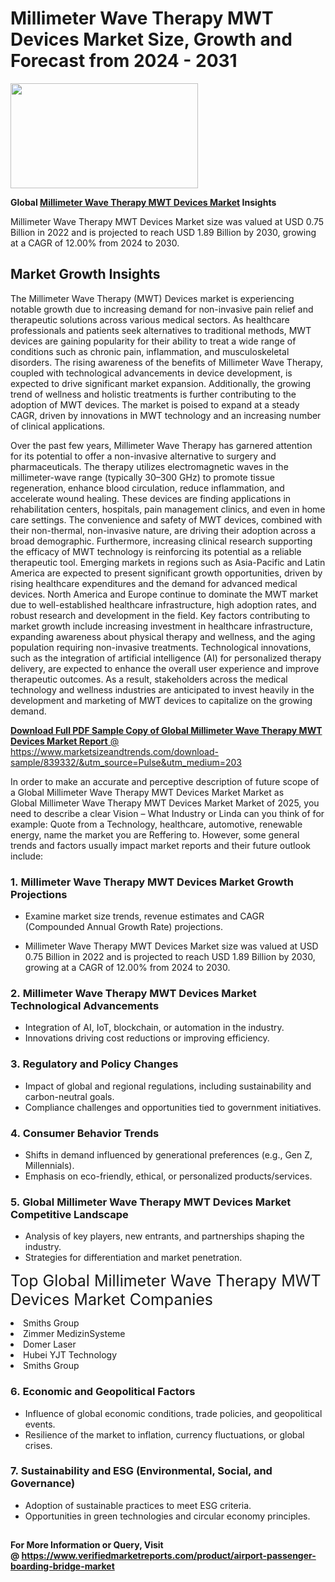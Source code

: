 <H1>Millimeter Wave Therapy MWT Devices Market Size, Growth and Forecast from 2024 - 2031</H1><img class="aligncenter size-medium wp-image-584254" src="https://thirdeyenews.in/wp-content/uploads/2024/09/Global-Market-Research-300x168.jpeg" alt="" width="300" height="168" /><p><strong>Global&nbsp;<a href="https://www.marketsizeandtrends.com/download-sample/839332/&amp;utm_source=Pulse&amp;utm_medium=203">Millimeter Wave Therapy MWT Devices Market</a> Insights</strong></p><p>Millimeter Wave Therapy MWT Devices Market size was valued at USD 0.75 Billion in 2022 and is projected to reach USD 1.89 Billion by 2030, growing at a CAGR of 12.00% from 2024 to 2030.</p><p><h2>Market Growth Insights</h2> <p>The Millimeter Wave Therapy (MWT) Devices market is experiencing notable growth due to increasing demand for non-invasive pain relief and therapeutic solutions across various medical sectors. As healthcare professionals and patients seek alternatives to traditional methods, MWT devices are gaining popularity for their ability to treat a wide range of conditions such as chronic pain, inflammation, and musculoskeletal disorders. The rising awareness of the benefits of Millimeter Wave Therapy, coupled with technological advancements in device development, is expected to drive significant market expansion. Additionally, the growing trend of wellness and holistic treatments is further contributing to the adoption of MWT devices. The market is poised to expand at a steady CAGR, driven by innovations in MWT technology and an increasing number of clinical applications.</p> <p><a href="#"></a></p> <p>Over the past few years, Millimeter Wave Therapy has garnered attention for its potential to offer a non-invasive alternative to surgery and pharmaceuticals. The therapy utilizes electromagnetic waves in the millimeter-wave range (typically 30–300 GHz) to promote tissue regeneration, enhance blood circulation, reduce inflammation, and accelerate wound healing. These devices are finding applications in rehabilitation centers, hospitals, pain management clinics, and even in home care settings. The convenience and safety of MWT devices, combined with their non-thermal, non-invasive nature, are driving their adoption across a broad demographic. Furthermore, increasing clinical research supporting the efficacy of MWT technology is reinforcing its potential as a reliable therapeutic tool. Emerging markets in regions such as Asia-Pacific and Latin America are expected to present significant growth opportunities, driven by rising healthcare expenditures and the demand for advanced medical devices. North America and Europe continue to dominate the MWT market due to well-established healthcare infrastructure, high adoption rates, and robust research and development in the field. Key factors contributing to market growth include increasing investment in healthcare infrastructure, expanding awareness about physical therapy and wellness, and the aging population requiring non-invasive treatments. Technological innovations, such as the integration of artificial intelligence (AI) for personalized therapy delivery, are expected to enhance the overall user experience and improve therapeutic outcomes. As a result, stakeholders across the medical technology and wellness industries are anticipated to invest heavily in the development and marketing of MWT devices to capitalize on the growing demand.</p> <p><a href="#"></p><p><span class=""><strong>Download Full PDF Sample Copy of Global Millimeter Wave Therapy MWT Devices Market Report</strong> @ <a href="https://www.marketsizeandtrends.com/download-sample/839332/&amp;utm_source=Pulse&amp;utm_medium=203" target="_blank">https://www.marketsizeandtrends.com/download-sample/839332/&amp;utm_source=Pulse&amp;utm_medium=203</a></span></p><p>In order to make an accurate and perceptive description of future scope of a Global&nbsp;Millimeter Wave Therapy MWT Devices Market Market as Global&nbsp;Millimeter Wave Therapy MWT Devices Market Market of 2025, you need to describe a clear Vision &ndash; What Industry or Linda can you think of for example: Quote from a Technology, healthcare, automotive, renewable energy, name the market you are Reffering to. However, some general trends and factors usually impact market reports and their future outlook include:</p><h3>1.&nbsp;<strong>Millimeter Wave Therapy MWT Devices Market Growth Projections</strong></h3><ul><li>Examine market size trends, revenue estimates and CAGR (Compounded Annual Growth Rate) projections.</li><li><p>Millimeter Wave Therapy MWT Devices Market size was valued at USD 0.75 Billion in 2022 and is projected to reach USD 1.89 Billion by 2030, growing at a CAGR of 12.00% from 2024 to 2030.</p></li></ul><h3>2.&nbsp;<strong>Millimeter Wave Therapy MWT Devices Market Technological Advancements</strong></h3><ul><li>Integration of AI, IoT, blockchain, or automation in the industry.</li><li>Innovations driving cost reductions or improving efficiency.</li></ul><h3>3.&nbsp;<strong>Regulatory and Policy Changes</strong></h3><ul><li>Impact of global and regional regulations, including sustainability and carbon-neutral goals.</li><li>Compliance challenges and opportunities tied to government initiatives.</li></ul><h3>4.&nbsp;<strong>Consumer Behavior Trends</strong></h3><ul><li>Shifts in demand influenced by generational preferences (e.g., Gen Z, Millennials).</li><li>Emphasis on eco-friendly, ethical, or personalized products/services.</li></ul><h3>5.&nbsp;<strong>Global Millimeter Wave Therapy MWT Devices Market Competitive Landscape</strong></h3><ul><li>Analysis of key players, new entrants, and partnerships shaping the industry.</li><li>Strategies for differentiation and market penetration.</li></ul><p data-pm-slice="1 1 []"><span style="color: inherit; font-family: inherit; font-size: 25px;">Top Global Millimeter Wave Therapy MWT Devices Market Companies</span></p><div class="" data-test-id=""><p><li>Smiths Group</li><li> Zimmer MedizinSysteme</li><li> Domer Laser</li><li> Hubei YJT Technology</li><li> Smiths Group</li></p></div><h3>6.&nbsp;<strong>Economic and Geopolitical Factors</strong></h3><ul><li>Influence of global economic conditions, trade policies, and geopolitical events.</li><li>Resilience of the market to inflation, currency fluctuations, or global crises.</li></ul><h3>7.&nbsp;<strong>Sustainability and ESG (Environmental, Social, and Governance)</strong></h3><ul><li>Adoption of sustainable practices to meet ESG criteria.</li><li>Opportunities in green technologies and circular economy principles.</li></ul><h2><strong style="font-size: 14px;">For More Information or Query, Visit @&nbsp;</strong><a style="background-color: #ffffff; font-size: 14px;" href="https://www.marketsizeandtrends.com/report/millimeter-wave-therapy-mwt-devices-market/" target="_blank">https://www.verifiedmarketreports.com/product/airport-passenger-boarding-bridge-market</a></h2>
